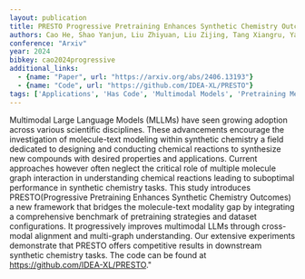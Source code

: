```yaml
---
layout: publication
title: PRESTO Progressive Pretraining Enhances Synthetic Chemistry Outcomes
authors: Cao He, Shao Yanjun, Liu Zhiyuan, Liu Zijing, Tang Xiangru, Yao Yuan, Li Yu
conference: "Arxiv"
year: 2024
bibkey: cao2024progressive
additional_links:
  - {name: "Paper", url: "https://arxiv.org/abs/2406.13193"}
  - {name: "Code", url: "https://github.com/IDEA-XL/PRESTO"}
tags: ['Applications', 'Has Code', 'Multimodal Models', 'Pretraining Methods', 'RAG', 'Tools', 'Training Techniques']
---
```

Multimodal Large Language Models (MLLMs) have seen growing adoption across various scientific disciplines. These advancements encourage the investigation of molecule-text modeling within synthetic chemistry a field dedicated to designing and conducting chemical reactions to synthesize new compounds with desired properties and applications. Current approaches however often neglect the critical role of multiple molecule graph interaction in understanding chemical reactions leading to suboptimal performance in synthetic chemistry tasks. This study introduces PRESTO(Progressive Pretraining Enhances Synthetic Chemistry Outcomes) a new framework that bridges the molecule-text modality gap by integrating a comprehensive benchmark of pretraining strategies and dataset configurations. It progressively improves multimodal LLMs through cross-modal alignment and multi-graph understanding. Our extensive experiments demonstrate that PRESTO offers competitive results in downstream synthetic chemistry tasks. The code can be found at https://github.com/IDEA-XL/PRESTO."
